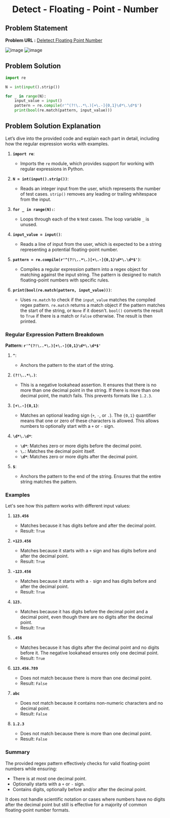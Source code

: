 <h1 align='center'>Detect - Floating - Point - Number</h1>

## Problem Statement

**Problem URL :** [Deletect Floating Point Number](https://www.hackerrank.com/challenges/introduction-to-regex/problem?isFullScreen=true)

![image](https://github.com/user-attachments/assets/263c959f-bd22-4031-ba36-def8a945cedd)
![image](https://github.com/user-attachments/assets/b457938c-a9ce-45b1-a8d1-1afca4c68e8e)

## Problem Solution
```py
import re

N = int(input().strip())

for _ in range(N):
    input_value = input()
    pattern = re.compile(r'^(?!\..*\.)[+\.-]{0,1}\d*\.\d*$')
    print(bool(re.match(pattern, input_value)))
```

## Problem Solution Explanation
Let’s dive into the provided code and explain each part in detail, including how the regular expression works with examples.


1. **`import re`**:
   - Imports the `re` module, which provides support for working with regular expressions in Python.

2. **`N = int(input().strip())`**:
   - Reads an integer input from the user, which represents the number of test cases. `strip()` removes any leading or trailing whitespace from the input.

3. **`for _ in range(N):`**:
   - Loops through each of the `N` test cases. The loop variable `_` is unused.

4. **`input_value = input()`**:
   - Reads a line of input from the user, which is expected to be a string representing a potential floating-point number.

5. **`pattern = re.compile(r'^(?!\..*\.)[+\.-]{0,1}\d*\.\d*$')`**:
   - Compiles a regular expression pattern into a regex object for matching against the input string. The pattern is designed to match floating-point numbers with specific rules.

6. **`print(bool(re.match(pattern, input_value)))`**:
   - Uses `re.match` to check if the `input_value` matches the compiled regex pattern. `re.match` returns a match object if the pattern matches the start of the string, or `None` if it doesn't. `bool()` converts the result to `True` if there is a match or `False` otherwise. The result is then printed.

### Regular Expression Pattern Breakdown

**Pattern: `r'^(?!\..*\.)[+\.-]{0,1}\d*\.\d*$'`**

1. **`^`**:
   - Anchors the pattern to the start of the string.

2. **`(?!\..*\.)`**:
   - This is a negative lookahead assertion. It ensures that there is no more than one decimal point in the string. If there is more than one decimal point, the match fails. This prevents formats like `1.2.3`.

3. **`[+\.-]{0,1}`**:
   - Matches an optional leading sign (`+`, `-`, or `.`). The `{0,1}` quantifier means that one or zero of these characters is allowed. This allows numbers to optionally start with a `+` or `-` sign.

4. **`\d*\.\d*`**:
   - **`\d*`**: Matches zero or more digits before the decimal point.
   - **`\.`**: Matches the decimal point itself.
   - **`\d*`**: Matches zero or more digits after the decimal point. 

5. **`$`**:
   - Anchors the pattern to the end of the string. Ensures that the entire string matches the pattern.

### Examples

Let's see how this pattern works with different input values:

1. **`123.456`**
   - Matches because it has digits before and after the decimal point.
   - Result: `True`

2. **`+123.456`**
   - Matches because it starts with a `+` sign and has digits before and after the decimal point.
   - Result: `True`

3. **`-123.456`**
   - Matches because it starts with a `-` sign and has digits before and after the decimal point.
   - Result: `True`

4. **`123.`**
   - Matches because it has digits before the decimal point and a decimal point, even though there are no digits after the decimal point.
   - Result: `True`

5. **`.456`**
   - Matches because it has digits after the decimal point and no digits before it. The negative lookahead ensures only one decimal point.
   - Result: `True`

6. **`123.456.789`**
   - Does not match because there is more than one decimal point.
   - Result: `False`

7. **`abc`**
   - Does not match because it contains non-numeric characters and no decimal point.
   - Result: `False`

8. **`1.2.3`**
   - Does not match because there is more than one decimal point.
   - Result: `False`

### Summary

The provided regex pattern effectively checks for valid floating-point numbers while ensuring:
- There is at most one decimal point.
- Optionally starts with a `+` or `-` sign.
- Contains digits, optionally before and/or after the decimal point.

It does not handle scientific notation or cases where numbers have no digits after the decimal point but still is effective for a majority of common floating-point number formats.

